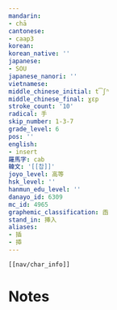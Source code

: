 ```yaml
---
mandarin:
- chā
cantonese:
- caap3
korean:
korean_native: ''
japanese:
- SOU
japanese_nanori: ''
vietnamese:
middle_chinese_initial: t͡ʃʰ
middle_chinese_final: ɣɛp
stroke_count: '10'
radical: 手
skip_number: 1-3-7
grade_level: 6
pos: ''
english:
- insert
羅馬字: cab
韓文: '[[찹]]'
joyo_level: 高等
hsk_level: ''
hanmun_edu_level: ''
danayo_id: 6309
mc_id: 4965
graphemic_classification: 臿
stand_in: 挿入
aliases:
- 插
- 揷
---
```

```meta-bind-embed
[[nav/char_info]]
```

# Notes
